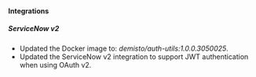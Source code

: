 
#### Integrations

##### ServiceNow v2

- Updated the Docker image to: *demisto/auth-utils:1.0.0.3050025*.
- Updated the ServiceNow v2 integration to support JWT authentication when using OAuth v2.

